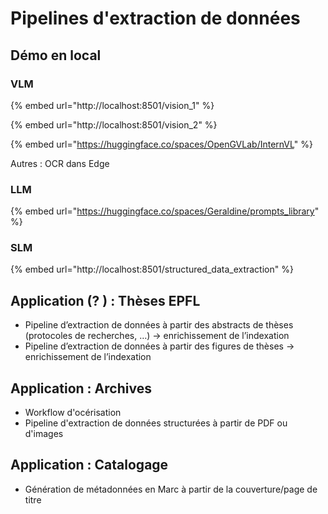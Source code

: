 # Pipelines d'extraction de données

## Démo en local

### VLM

{% embed url="http://localhost:8501/vision_1" %}

{% embed url="http://localhost:8501/vision_2" %}

{% embed url="https://huggingface.co/spaces/OpenGVLab/InternVL" %}

Autres : OCR dans Edge

### LLM

{% embed url="https://huggingface.co/spaces/Geraldine/prompts_library" %}

### SLM

{% embed url="http://localhost:8501/structured_data_extraction" %}

## Application (? ) : Thèses EPFL

* Pipeline d’extraction de données à partir des abstracts de thèses (protocoles de recherches, …) -> enrichissement de l’indexation
* Pipeline d’extraction de données à partir des figures de thèses -> enrichissement de l’indexation

## Application : Archives

* Workflow d'océrisation
* Pipeline d'extraction de données structurées à partir de PDF ou d'images&#x20;

## Application : Catalogage

* Génération de métadonnées en Marc à partir de la couverture/page de titre

